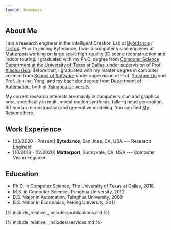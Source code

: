 ```yaml
---
layout: homepage
---
```


## About Me

I am a research engineer in the Intelligent Creation Lab at [Bytedance](https://www.bytedance.com/en/) / [TikTok](https://www.tiktok.com/about?lang=en). Prior to joining Bytedance, I was a computer vision engineer at [Matterport](https://matterport.com/discover) working on large scale high-quality 3D scene reconstruction and indoor touring. I graduated with my Ph.D. degree from [Computer Science Department at the University of Texas at Dallas](https://cs.utdallas.edu/), under supervision of Prof. [Xiaohu Guo](https://personal.utdallas.edu/~xguo/). Before that, I graduated with my master degree in computer science from [School of Software](https://www.thss.tsinghua.edu.cn/en/) under supervision of Prof. [Yu-shen Liu](https://yushen-liu.github.io/) and Prof. [Jun-hai Yong](https://www.thss.tsinghua.edu.cn/en/faculty/junhaiyong.htm), and my bachelor degree from [Department of Automation](https://www.au.tsinghua.edu.cn/), both at [Tsinghua University](https://www.tsinghua.edu.cn/).

My current research interests are mainly in computer vision and graphics area, specifically in multi-modal motion synthesis, talking head generation, 3D human reconstruction and generative modeling. You can find [My Resume here](./assets/files/Resume_ChaoWang_2024.pdf).

## Work Experience

- [03/2020 - Present] **Bytedance**, San Jose, CA, USA --- Research Engineer
- [10/2018 - 02/2020] **Matterport**, Sunnyvale, CA, USA --- Computer Vision Engineer

## Education
- Ph.D. in Computer Science, The University of Texas at Dallas, 2018
- M.S. in Computer Science, Tsinghua University, 2012
- B.S. Major in Automation, Tsinghua University, 2009
- B.S. Minor in Economics, Peking University, 2011


{% include_relative _includes/publications.md %}

{% include_relative _includes/services.md %}
